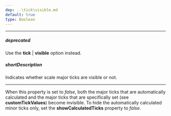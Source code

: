```yaml
---
dep: ..\tick\visible.md
default: true
type: Boolean
---
```

---
##### deprecated
Use the **tick** | **visible** option instead.

##### shortDescription
Indicates whether scale major ticks are visible or not.

---
<p>When this property is set to <i>false</i>, both the major ticks that are automatically calculated and the major ticks that are specifically set (see <b>customTickValues</b>) become invisible. To hide the automatically calculated minor ticks only, set the <b>showCalculatedTicks</b> property to <i>false</i>.</p>